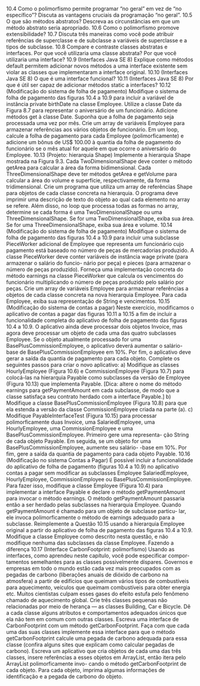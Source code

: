 10.4 Como o polimorfismo permite programar “no geral” em vez de “no específico”? Discuta as vantagens cruciais da programação “no geral”.
10.5 O que são métodos abstratos? Descreva as circunstâncias em que um método abstrato seria apropriado.
10.6 Como o polimorfismo promove extensibilidade?
10.7 Discuta três maneiras como você pode atribuir referências de superclasse e de subclasse a variáveis de superclasse e a tipos de subclasse.
10.8 Compare e contraste classes abstratas e interfaces. Por que você utilizaria uma classe abstrata? Por que você utilizaria uma interface?
10.9 (Interfaces Java SE 8) Explique como métodos default permitem adicionar novos métodos a uma interface existente sem violar as
classes que implementaram a interface original.
10.10 (Interfaces Java SE 8) O que é uma interface funcional?
10.11 (Interfaces Java SE 8) Por que é útil ser capaz de adicionar métodos static a interfaces?
10.12 (Modificação do sistema de folha de pagamento) Modifique o sistema de folha de pagamento das figuras 10.4 a 10.9 para incluir a
variável de instância private birthDate na classe Employee. Utilize a classe Date da Figura 8.7 para representar o aniversário de
um funcionário. Adicione métodos get à classe Date. Suponha que a folha de pagamento seja processada uma vez por mês. Crie um array
de variáveis Employee para armazenar referências aos vários objetos de funcionário. Em um loop, calcule a folha de pagamento para
cada Employee (polimorficamente) e adicione um bônus de US$ 100.00 à quantia da folha de pagamento do funcionário se o mês atual
for aquele em que ocorre o aniversário do Employee.
10.13 (Projeto: hierarquia Shape) Implemente a hierarquia Shape mostrada na Figura 9.3. Cada TwoDimensionalShape deve conter
o método getArea para calcular a área da forma bidimensional. Cada ThreeDimensionalShape deve ter métodos getArea e
getVolume para calcular a área do volume e superfície, respectivamente, da forma tridimensional. Crie um programa que utiliza um
array de referências Shape para objetos de cada classe concreta na hierarquia. O programa deve imprimir uma descrição de texto do
objeto ao qual cada elemento no array se refere. Além disso, no loop que processa todas as formas no array, determine se cada forma é
uma TwoDimensionalShape ou uma ThreeDimensionalShape. Se for uma TwoDimensionalShape, exiba sua área. Se for uma
ThreeDimensionalShape, exiba sua área e volume.
10.14 (Modificação do sistema de folha de pagamento) Modifique o sistema de folha de pagamento das figuras 10.4 a 10.9 para incluir uma
subclasse PieceWorker adicional de Employee que representa um funcionário cujo pagamento está baseado no número de peças de
mercadorias produzido. A classe PieceWorker deve conter variáveis de instância wage private (para armazenar o salário do funcio-
nário por peça) e pieces (para armazenar o número de peças produzido). Forneça uma implementação concreta do método earnings
na classe PieceWorker que calcula os vencimentos do funcionário multiplicando o número de peças produzido pelo salário por peças.
Crie um array de variáveis Employee para armazenar referências a objetos de cada classe concreta na nova hierarquia Employee. Para
cada Employee, exiba sua representação de String e vencimentos.
10.15 (Modificação do sistema de contas a pagar) Neste exercício, modificamos o aplicativo de contas a pagar das figuras 10.11 a 10.15 a fim
de incluir a funcionalidade completa do aplicativo de folha de pagamento das figuras 10.4 a 10.9. O aplicativo ainda deve processar dois
objetos Invoice, mas agora deve processar um objeto de cada uma das quatro subclasses Employee. Se o objeto atualmente processado
for uma BasePlusCommissionEmployee, o aplicativo deverá aumentar o salário-base de BasePlusCommissionEmployee em
10%. Por fim, o aplicativo deve gerar a saída da quantia de pagamento para cada objeto. Complete os seguintes passos para criar o novo
aplicativo:
a) Modifique as classes HourlyEmployee (Figura 10.6) e CommissionEmployee (Figura 10.7) para colocá-las na hierarquia
Payable como subclasses da versão de Employee (Figura 10.13) que implementa Payable. [Dica: altere o nome do método
earnings para getPaymentAmount em cada subclasse, de modo que a classe satisfaça seu contrato herdado com a interface
Payable.]
b) Modifique a classe BasePlusCommissionEmployee (Figura 10.8) para que ela estenda a versão da classe CommissionEmployee
criada na parte (a).
c) Modifique PayableInterfaceTest (Figura 10.15) para processar polimorficamente duas Invoice, uma SalariedEmployee,
uma HourlyEmployee, uma CommissionEmployee e uma BasePlusCommissionEmployee. Primeiro gere uma representa-
ção String de cada objeto Payable. Em seguida, se um objeto for uma BasePlusCommissionEmployee, aumente seu salário-
-base em 10%. Por fim, gere a saída da quantia de pagamento para cada objeto Payable.
10.16 (Modificação no sistema Contas a Pagar) É possível incluir a funcionalidade do aplicativo de folha de pagamento (figuras 10.4 a 10.9)
no aplicativo contas a pagar sem modificar as subclasses Employee SalariedEmployee, HourlyEmployee, CommissionEmployee
ou BasePlusCommissionEmployee. Para fazer isso, modifique a classe Employee (Figura 10.4) para implementar a interface
Payable e declare o método getPaymentAmount para invocar o método earnings. O método getPaymentAmount passaria então
a ser herdado pelas subclasses na hierarquia Employee. Quando getPaymentAmount é chamado para um objeto de subclasse particu-
lar, ele invoca polimorficamente o método de earnings adequado para a subclasse. Reimplemente a Questão 10.15 usando a hierarquia
Employee original a partir do aplicativo de folha de pagamento das figuras 10.4 a 10.9. Modifique a classe Employee como descrito
nesta questão, e não modifique nenhuma das subclasses da classe Employee.
Fazendo a diferença
10.17 (Interface CarbonFootprint: polimorfismo) Usando as interfaces, como aprendeu neste capítulo, você pode especificar compor-
tamentos semelhantes para as classes possivelmente díspares. Governos e empresas em todo o mundo estão cada vez mais preocupados
com as pegadas de carbono (liberações anuais de dióxido de carbono na atmosfera) a partir de edifícios que queimam vários tipos de
combustíveis para aquecimento, veículos que queimam combustíveis para obter energia etc. Muitos cientistas culpam esses gases do efeito
estufa pelo fenômeno chamado de aquecimento global. Crie três classes pequenas não relacionadas por meio de herança — as classes
Building, Car e Bicycle. Dê a cada classe alguns atributos e comportamentos adequados únicos que ela não tem em comum com
outras classes. Escreva uma interface de CarbonFootprint com um método getCarbonFootprint. Faça com que cada uma das
suas classes implemente essa interface para que o método getCarbonFootprint calcule uma pegada de carbono adequada para essa
classe (confira alguns sites que explicam como calcular pegadas de carbono). Escreva um aplicativo que cria objetos de cada uma das três
classes, insere referências a esses objetos em ArrayList<CarbonFootprint>, então itera pelo ArrayList polimorficamente invo-
cando o método getCarbonFootprint de cada objeto. Para cada objeto, imprima algumas informações de identificação e a pegada de
carbono do objeto.
